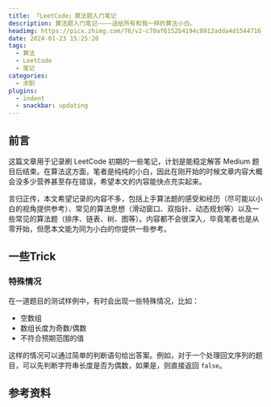 ```yaml
---
title: 「LeetCode」算法题入门笔记
description: 算法题入门笔记————送给所有和我一样的算法小白。
headimg: https://picx.zhimg.com/70/v2-c70af6152b4194c8912adda4d1544716_1440w.avis
date: 2024-01-23 15:25:20
tags:
  - 算法
  - LeetCode
  - 笔记
categories:
  - 求职
plugins:
  - indent
  - snackbar: updating
---
```


## 前言

这篇文章用于记录刷 LeetCode 初期的一些笔记，计划是能稳定解答 Medium 题目后结束。在算法这方面，笔者是纯纯的小白，因此在刚开始的时候文章内容大概会没多少营养甚至存在错误，希望本文的内容能快点充实起来。

言归正传，本文希望记录的内容不多，包括上手算法题的感受和经历（尽可能以小白的视角提供参考）、常见的算法思想（滑动窗口、双指针、动态规划等）以及一些常见的算法题（排序、链表、树、图等）。内容都不会很深入，毕竟笔者也是从零开始，但愿本文能为同为小白的你提供一些参考。

## 一些Trick

### 特殊情况

在一道题目的测试样例中，有时会出现一些特殊情况，比如：

- 空数组
- 数组长度为奇数/偶数
- 不符合预期范围的值

这样的情况可以通过简单的判断语句给出答案。例如，对于一个处理回文序列的题目，可以先判断字符串长度是否为偶数，如果是，则直接返回 `false`。

## 参考资料

